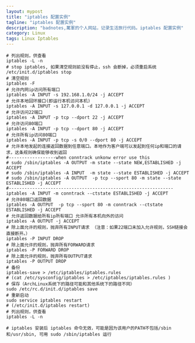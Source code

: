 ```yaml
---
layout: mypost
title: "iptables 配置实例"
tagline: "iptables 配置实例"
description: "badnotes,萬軍的个人网站，记录生活旅行代码。iptables 配置实例"
category: Linux
tags: Linux Iptables
---
```




	# 列出规则，供查看
	iptables -L -n 
	# stop iptables, 如果清空规则前没有停止，ssh 会断掉，必须重启系统
	/etc/init.d/iptables stop
	# 清空规则
	iptables -F 
	# 允许内网ip访问所有端口
	iptables -A INPUT -s 192.168.1.0/24 -j ACCEPT 
	# 允许本地回环接口(即运行本机访问本机)
	iptables -A INPUT -s 127.0.0.1 -d 127.0.0.1 -j ACCEPT 
	# 允许访问22端口
	iptables -A INPUT -p tcp --dport 22 -j ACCEPT 
	# 允许访问80端口
	iptables -A INPUT -p tcp --dport 80 -j ACCEPT 
	# 允许所有ip访问80端口
	iptables -A INPUT -p tcp -s 0/0 --dport 80 -j ACCEPT 
	# 允许本地发起的连接返回数据到任意端口。本地作为客户端可以发起到任何ip和端口的请求，这条规则确保能够收到返回
	#------------------when conntrack unkonw error use this
	# sudo /sbin/iptables -A OUTPUT -m state --state NEW,ESTABLISHED -j ACCEPT
	# sudo /sbin/iptables -A INPUT  -m state --state ESTABLISHED -j ACCEPT
	# sudo /sbin/iptables -A OUTPUT  -p tcp --sport 80 -m state --state ESTABLISHED -j ACCEPT 
	#---------------------------------------------------------------
	iptables -A INPUT -m conntrack --ctstate ESTABLISHED -j ACCEPT 
	# 允许80端口返回数据
	iptables -A OUTPUT  -p tcp --sport 80 -m conntrack --ctstate ESTABLISHED -j ACCEPT 
	# 允许返回数据给所有ip所有端口 允许所有本机向外的访问
	iptables -A OUTPUT -j ACCEPT 
	# 除上面允许的规则，抛弃所有INPUT请求 （注意：如果22端口未加入允许规则，SSH链接会直接断开。）
	iptables -P INPUT DROP 
	# 除上面允许的规则，抛弃所有FORWARD请求
	iptables -P FORWARD DROP 
	# 除上面允许的规则，抛弃所有OUTPUT请求
	iptables -P OUTPUT DROP 
	# 备份
	iptables-save > /etc/iptables/iptables.rules 
	# (cat /etc/sysconfig/iptables > /etc/iptables/iptables.rules )
	# 保存（ArchLinux系统下的路径可能和其他系统下的路径不同）
	sudo /etc/rc.d/init.d/iptables save
	# 重新启动
	sudo service iptables restart
	# (/etc/init.d/iptables restart)
	# 列出规则，供查看
	iptables -L -n 

	# iptables 安装后 iptables 命令无效，可能是因为该用户的PATH不包括/sbin和/usr/sbin, 可用 sudo /sbin/iptables 运行